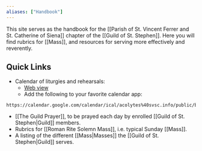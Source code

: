 ```yaml
---
aliases: ["Handbook"]
---
```

This site serves as the handbook for the [[Parish of St. Vincent Ferrer and St. Catherine of Siena]] chapter of the [[Guild of St. Stephen]]. Here you will find rubrics for [[Mass]], and resources for serving more effectively and reverently.

## Quick Links
- Calendar of liturgies and rehearsals:
	- [Web view](https://calendar.google.com/calendar/embed?src=acolytes@svsc.info)
	- Add the following to your favorite calendar app:
```
https://calendar.google.com/calendar/ical/acolytes%40svsc.info/public/basic.ics
```
- [[The Guild Prayer]], to be prayed each day by enrolled [[Guild of St. Stephen|Guild]] members.
- Rubrics for [[Roman Rite Solemn Mass]], i.e. typical Sunday [[Mass]].
- A listing of the different [[Mass|Masses]] the [[Guild of St. Stephen|Guild]] serves.
